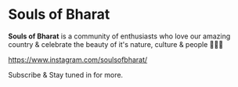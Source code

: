 # Souls of Bharat

__Souls of Bharat__ is a community of enthusiasts who love our amazing country & celebrate the beauty of it's nature, culture & people 🙏🇮🇳

https://www.instagram.com/soulsofbharat/

Subscribe & Stay tuned in for more. 
